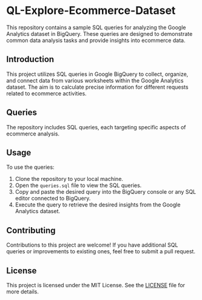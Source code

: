 # QL-Explore-Ecommerce-Dataset

This repository contains a sample SQL queries for analyzing the Google Analytics dataset in BigQuery. These queries are designed to demonstrate common data analysis tasks and provide insights into ecommerce data.

## Introduction

This project utilizes SQL queries in Google BigQuery to collect, organize, and connect data from various worksheets within the Google Analytics dataset. The aim is to calculate precise information for different requests related to ecommerce activities.

## Queries

The repository includes SQL queries, each targeting specific aspects of ecommerce analysis.

## Usage

To use the queries:

1. Clone the repository to your local machine.
2. Open the `queries.sql` file to view the SQL queries.
3. Copy and paste the desired query into the BigQuery console or any SQL editor connected to BigQuery.
4. Execute the query to retrieve the desired insights from the Google Analytics dataset.

## Contributing

Contributions to this project are welcome! If you have additional SQL queries or improvements to existing ones, feel free to submit a pull request.

## License

This project is licensed under the MIT License. See the [LICENSE](LICENSE) file for more details.
